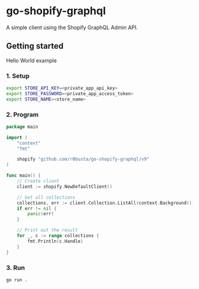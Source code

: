 # go-shopify-graphql

A simple client using the Shopify GraphQL Admin API.

## Getting started

Hello World example

### 1. Setup

```bash
export STORE_API_KEY=<private_app_api_key>
export STORE_PASSWORD=<private_app_access_token>
export STORE_NAME=<store_name>
```

### 2. Program

```go
package main

import (
	"context"
	"fmt"

	shopify "github.com/r0busta/go-shopify-graphql/v9"
)

func main() {
	// Create client
	client := shopify.NewDefaultClient()

	// Get all collections
	collections, err := client.Collection.ListAll(context.Background())
	if err != nil {
		panic(err)
	}

	// Print out the result
	for _, c := range collections {
		fmt.Println(c.Handle)
	}
}
```

### 3. Run

```bash
go run .
```
